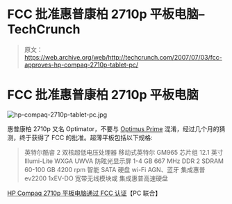 # FCC 批准惠普康柏 2710p 平板电脑–TechCrunch

> 原文：<https://web.archive.org/web/http://techcrunch.com/2007/07/03/fcc-approves-hp-compaq-2710p-tablet-pc/>

# FCC 批准惠普康柏 2710p 平板电脑

![hp-compaq-2710p-tablet-pc.jpg](img/9e066b713fcd78f8f91f2e1cc27c8c12.png)

惠普康柏 2710p 又名 Optimator，不要与 [Optimus Prime](https://web.archive.org/web/20210126032845/http://crunchgear.com/2007/06/30/exclusive-transformers-footage-from-last-nights-screening/) 混淆，经过几个月的猜测，终于获得了 FCC 的批准。超薄平板包括以下规格:

> 英特尔酷睿 2 双核超低电压处理器
> 移动式英特尔 GM965 芯片组
> 12.1 英寸 Illumi-Lite WXGA UWVA 防眩光显示屏
> 1-4 GB 667 MHz DDR 2 SDRAM
> 60-100 GB 4200 rpm 智能 SATA 硬盘
> wi-Fi AGN、蓝牙
> 集成惠普 ev2200 1xEV-DO 宽带无线模块或
> 集成惠普高速硬盘

[HP Compaq 2710p 平板电脑通过 FCC 认证](https://web.archive.org/web/20210126032845/http://pcjoint.com/hp-compaq-2710p-tablet-pc-approved-by-fcc/)【PC 联合】